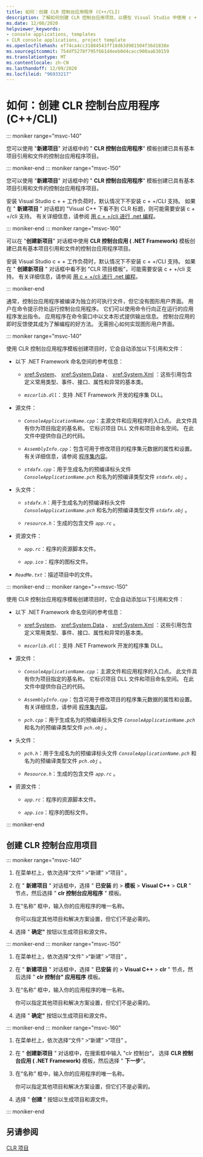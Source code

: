 ```yaml
---
title: 如何：创建 CLR 控制台应用程序 (C++/CLI)
description: 了解如何创建 CLR 控制台应用项目，以便在 Visual Studio 中使用 c + +/CLI。
ms.date: 12/08/2020
helpviewer_keywords:
- console applications, templates
- CLR console applications, project template
ms.openlocfilehash: ef74ca4cc31884543ff18d63d981504f36d1838e
ms.sourcegitcommit: 754df5278f795f661d4eeb0d4cacc908aa630159
ms.translationtype: MT
ms.contentlocale: zh-CN
ms.lasthandoff: 12/09/2020
ms.locfileid: "96933217"
---
```

# <a name="how-to-create-clr-console-applications-ccli"></a>如何：创建 CLR 控制台应用程序 (C++/CLI)

::: moniker range="msvc-140"

您可以使用 "**新建项目**" 对话框中的 " **CLR 控制台应用程序**" 模板创建已具有基本项目引用和文件的控制台应用程序项目。

::: moniker-end
::: moniker range="msvc-150"

您可以使用 "**新建项目**" 对话框中的 " **CLR 控制台应用程序**" 模板创建已具有基本项目引用和文件的控制台应用程序项目。

安装 Visual Studio c + + 工作负荷时，默认情况下不安装 c + +/CLI 支持。 如果在 " **新建项目** " 对话框的 "Visual C++ 下看不到 CLR 标题，则可能需要安装 c + +/cli 支持。 有关详细信息，请参阅 [用 c + +/cli 进行 .net 编程](../dotnet/dotnet-programming-with-cpp-cli-visual-cpp.md)。

::: moniker-end
::: moniker range="msvc-160"

可以在 "**创建新项目**" 对话框中使用 **CLR 控制台应用 ( .NET Framework)** 模板创建已具有基本项目引用和文件的控制台应用程序项目。

安装 Visual Studio c + + 工作负荷时，默认情况下不安装 c + +/CLI 支持。 如果在 "  **创建新项目** " 对话框中看不到 "CLR 项目模板"，可能需要安装 c + +/cli 支持。 有关详细信息，请参阅 [用 c + +/cli 进行 .net 编程](../dotnet/dotnet-programming-with-cpp-cli-visual-cpp.md)。

::: moniker-end

通常，控制台应用程序被编译为独立的可执行文件，但它没有图形用户界面。 用户在命令提示符处运行控制台应用程序。 它们可以使用命令行向正在运行的应用程序发出指令。 应用程序在命令窗口中以文本形式提供输出信息。 控制台应用的即时反馈使其成为了解编程的好方法。 无需担心如何实现图形用户界面。

::: moniker range="msvc-140"

使用 CLR 控制台应用程序模板创建项目时，它会自动添加以下引用和文件：

- 以下 .NET Framework 命名空间的参考信息：

  - <xref:System>、 <xref:System.Data> 、 <xref:System.Xml> ：这些引用包含定义常用类型、事件、接口、属性和异常的基本类。

  - *`mscorlib.dll`*：支持 .NET Framework 开发的程序集 DLL。

- 源文件：

  - *`ConsoleApplicationName.cpp`*：主源文件和应用程序的入口点。 此文件具有你为项目指定的基名称。 它标识项目 DLL 文件和项目命名空间。 在此文件中提供你自己的代码。

  - *`AssemblyInfo.cpp`*：包含可用于修改项目的程序集元数据的属性和设置。 有关详细信息，请参阅 [程序集内容](/dotnet/framework/app-domains/assembly-contents)。

  - *`stdafx.cpp`*：用于生成名为的预编译标头文件 *`ConsoleApplicationName.pch`* 和名为的预编译类型文件 *`stdafx.obj`* 。

- 头文件：

  - *`stdafx.h`*：用于生成名为的预编译标头文件 *`ConsoleApplicationName.pch`* 和名为的预编译类型文件 *`stdafx.obj`* 。

  - *`resource.h`*：生成的包含文件 *`app.rc`* 。

- 资源文件：

  - *`app.rc`*：程序的资源脚本文件。

  - *`app.ico`*：程序的图标文件。

- *`ReadMe.txt`*：描述项目中的文件。

::: moniker-end
::: moniker range=">=msvc-150"

使用 CLR 控制台应用程序模板创建项目时，它会自动添加以下引用和文件：

- 以下 .NET Framework 命名空间的参考信息：

  - <xref:System>、 <xref:System.Data> 、 <xref:System.Xml> ：这些引用包含定义常用类型、事件、接口、属性和异常的基本类。

  - *`mscorlib.dll`*：支持 .NET Framework 开发的程序集 DLL。

- 源文件：

  - *`ConsoleApplicationName.cpp`*：主源文件和应用程序的入口点。 此文件具有你为项目指定的基名称。 它标识项目 DLL 文件和项目命名空间。 在此文件中提供你自己的代码。

  - *`AssemblyInfo.cpp`*：包含可用于修改项目的程序集元数据的属性和设置。 有关详细信息，请参阅 [程序集内容](/dotnet/framework/app-domains/assembly-contents)。

  - *`pch.cpp`*：用于生成名为的预编译标头文件 *`ConsoleApplicationName.pch`* 和名为的预编译类型文件 *`pch.obj`* 。

- 头文件：

  - *`pch.h`*：用于生成名为的预编译标头文件 *`ConsoleApplicationName.pch`* 和名为的预编译类型文件 *`pch.obj`* 。

  - *`Resource.h`*：生成的包含文件 *`app.rc`* 。

- 资源文件：

  - *`app.rc`*：程序的资源脚本文件。

  - *`app.ico`*：程序的图标文件。

::: moniker-end

## <a name="to-create-a-clr-console-app-project"></a>创建 CLR 控制台应用项目

::: moniker range="msvc-140"

1. 在菜单栏上，依次选择“文件”  >“新建”  >“项目”  。

1. 在 " **新建项目** " 对话框中，选择 " **已安装** 的 > **模板** > **Visual C++** > **CLR** " 节点，然后选择 " **clr 控制台应用程序** " 模板。

1. 在“名称”  框中，输入你的应用程序的唯一名称。

   你可以指定其他项目和解决方案设置，但它们不是必需的。

1. 选择 " **确定"** 按钮以生成项目和源文件。

::: moniker-end
::: moniker range="msvc-150"

1. 在菜单栏上，依次选择“文件”  >“新建”  >“项目”  。

1. 在 " **新建项目** " 对话框中，选择 " **已安装** 的 > **Visual C++** > **clr** " 节点，然后选择 " **clr 控制台" 应用程序** 模板。

1. 在“名称”  框中，输入你的应用程序的唯一名称。

   你可以指定其他项目和解决方案设置，但它们不是必需的。

1. 选择 " **确定"** 按钮以生成项目和源文件。

::: moniker-end
::: moniker range="msvc-160"

1. 在菜单栏上，依次选择“文件”  >“新建”  >“项目”  。

1. 在 " **创建新项目** " 对话框中，在搜索框中输入 "clr 控制台"。 选择 **CLR 控制台应用 ( .NET Framework)** 模板，然后选择 " **下一步**"。

1. 在“名称”  框中，输入你的应用程序的唯一名称。

   你可以指定其他项目和解决方案设置，但它们不是必需的。

1. 选择 " **创建** " 按钮以生成项目和源文件。

::: moniker-end

## <a name="see-also"></a>另请参阅

[CLR 项目](../build/reference/files-created-for-clr-projects.md)
